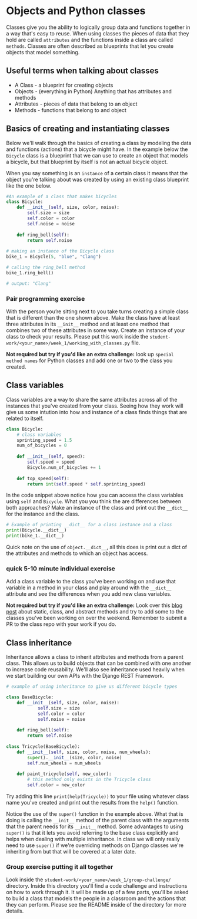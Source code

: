 # Objects and Python classes

Classes give you the ability to logically group data and functions together in a way that's easy to reuse. When using classes the pieces of data that they hold are called `attributes` and the functions inside a class are called `methods`. Classes are often described as blueprints that let you create objects that model something. 

## Useful terms when talking about classes
* A Class - a blueprint for creating objects
* Objects - (everything in Python) Anything that has attributes and methods
* Attributes - pieces of data that belong to an object
* Methods - functions that belong to and object

## Basics of creating and instantiating classes
Below we'll walk through the basics of creating a class by modeling the data and functions (actions) that a bicycle might have. In the example below the `Bicycle` class is a blueprint that we can use to create an object that models a bicycle, but that blueprint by itself is not an actual bicycle object.  

When you say something is an `instance` of a certain class it means that the object you're talking about was created by using an existing class blueprint like the one below.

```Python
#An example of a class that makes bicycles
class Bicycle:
    def __init__(self, size, color, noise):
        self.size = size
        self.color = color
        self.noise = noise
        
    def ring_bell(self):
        return self.noise
        
# making an instance of the Bicycle class
bike_1 = Bicycle(5, "blue", "Clang")

# calling the ring_bell method
bike_1.ring_bell() 

# output: "Clang"
```

### Pair programming exercise
With the person you’re sitting next to you take turns creating a simple class that is different than the one shown above. Make the class have at least three attributes in its `__init__` method and at least one method that combines two of these attributes in some way. Create an instance of your class to check your results. Please put this work inside the `student-work/<your_name>/week_1/working_with_classes.py` file. 

__Not required but try if you'd like an extra challenge:__ look up `special method names` for Python classes and add one or two to the class you created.  

## Class variables 
Class variables are a way to share the same attributes across all of the instances that you've created from your class. Seeing how they work will give us some intution into how and instance of a class finds things that are related to itself. 

```Python 
class Bicycle:
    # class variables
    sprinting_speed = 1.5
    num_of_bicycles = 0
    
    def __init__(self, speed):
        self.speed = speed
        Bicycle.num_of_bicycles += 1
        
    def top_speed(self):
        return int(self.speed * self.sprinting_speed)
```

In the code snippet above notice how you can access the class variables using `self` and `Bicycle`. What you you think the are differences between both approaches? Make an instance of the class and print out the `__dict__` for the instance and the class. 

```Python
# Example of printing __dict__ for a class instance and a class
print(Bicycle.__dict__)
print(bike_1.__dict__)
```
Quick note on the use of `object.__dict__`, all this does is print out a dict of the attributes and methods to which an object has access.  

### quick 5-10 minute individual exercise
Add a class variable to the class you've been working on and use that variable in a method in your class and play around with the `__dict__` attribute and see the differences when you add new class variables. 

__Not required but try if you'd like an extra challenge:__ Look over this [blog post](https://julien.danjou.info/blog/2013/guide-python-static-class-abstract-methods) about static, class, and abstract methods and try to add some to the classes you've been working on over the weekend. Remember to submit a PR to the class repo with your work if you do.

## Class inheritance
Inheritance allows a class to inherit attributes and methods from a parent class. This allows us to build objects that can be combined with one another to increase code reusability. We'll also see inheritance used heavily when we start building our own APIs with the Django REST Framework. 

```Python 
# example of using inheritance to give us different bicycle types

class BaseBicycle:
    def __init__(self, size, color, noise):
            self.size = size
            self.color = color
            self.noise = noise
            
    def ring_bell(self):
        return self.noise
        
class Tricycle(BaseBicycle):
    def __init__(self, size, color, noise, num_wheels):
        super().__init__(size, color, noise)
        self.num_wheels = num_wheels
        
    def paint_tricycle(self, new_color):
        # this method only exists in the Tricycle class
        self.color = new_color  
```
Try adding this line `print(help(Tricycle))` to your file using whatever class name you've created and print out the results from the `help()` function. 

Notice the use of the `super()` function in the example above. What that is doing is calling the `__init__` method of the parent class with the arguments that the parent needs for its `__init__` method. Some advantages to using `super()` is that it lets you avoid referring to the base class explicitly and helps when dealing with multiple inheritance. In class we will only really need to use `super()` if we're overriding methods on Django classes we're inheriting from but that will be covered at a later date.

### Group exercise putting it all together
Look inside the `student-work/<your_name>/week_1/group-challenge/` directory. Inside this directory you'll find a code challenge and instructions on how to work through it. It will be made up of a few parts, you'll be asked to build a class that models the people in a classroom and the actions that they can perform. Please see the README inside of the directory for more details. 
